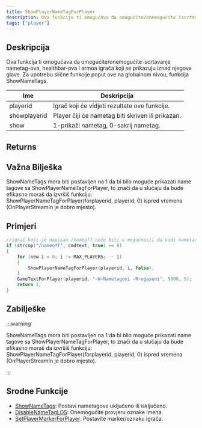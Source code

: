 ```yaml
---
title: ShowPlayerNameTagForPlayer
description: Ova funkcija ti omogućava da omogućite/onemogućite iscrtavanje nametag-ova, healthbar-pva i armora igrača koji se prikazuju iznad njegove glave.
tags: ["player"]
---
```


## Deskripcija

Ova funkcija ti omogućava da omogućite/onemogućite iscrtavanje nametag-ova, healthbar-pva i armoa igrača koji se prikazuju iznad njegove glave. Za upotrebu slične funkcije poput ove na globalnom nivou, funkcija ShowNameTags.

| Ime          | Deskripcija                                       |
| ------------ | ------------------------------------------------- |
| playerid     | Igrač koji će vidjeti rezultate ove funkcije.     |
| showplayerid | Player čiji će nametag biti skriven ili prikazan. |
| show         | 1-prikaži nametag, 0-sakrij nametag.              |

## Returns

## Važna Bilješka

ShowNameTags mora biti postavljen na 1 da bi bilo moguće prikazati name tagove sa ShowPlayerNameTagForPlayer, to znači da u slučaju da bude efikasno moraš da izvršiš funkciju: ShowPlayerNameTagForPlayer(forplayerid, playerid, 0) ispred vremena (OnPlayerStreamIn je dobro mjesto).

## Primjeri

```c
//igrač koji je napisao /nameoff neće biti u mogućnosti da vidi nametagove ostalih igrača.
if (strcmp("/nameoff", cmdtext, true) == 0)
{
    for (new i = 0; i != MAX_PLAYERS; -- i)
    {
        ShowPlayerNameTagForPlayer(playerid, i, false);
    }
    GameTextForPlayer(playerid, "~W~Nametagovi ~R~ugaseni", 5000, 5);
    return 1;
}
```

## Zabilješke

:::warning

ShowNameTags mora biti postavljen na 1 da bi bilo moguće prikazati name tagove sa ShowPlayerNameTagForPlayer, to znači da u slučaju da bude efikasno moraš da izvršiš funkciju: ShowPlayerNameTagForPlayer(forplayerid, playerid, 0) ispred vremena (OnPlayerStreamIn je dobro mjesto).

:::

## Srodne Funkcije

- [ShowNameTags](ShowNameTags): Postavi nametagove uključeno ili isključeno.
- [DisableNameTagLOS](DisableNameTagLOS): Onemogućite provjeru oznake imena.
- [SetPlayerMarkerForPlayer](SetPlayerMarkerForPlayer): Postavite marker/oznaku igrača.

